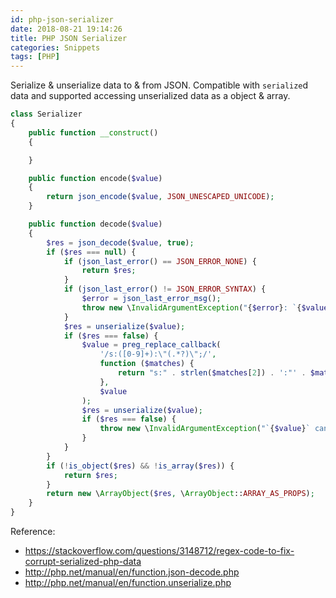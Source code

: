 ```yaml
---
id: php-json-serializer
date: 2018-08-21 19:14:26
title: PHP JSON Serializer
categories: Snippets
tags: [PHP]
---
```


Serialize & unserialize data to & from JSON. Compatible with `serialize`d data and supported accessing unserialized data as a object & array.

```php
class Serializer
{
    public function __construct()
    {

    }

    public function encode($value)
    {
        return json_encode($value, JSON_UNESCAPED_UNICODE);
    }

    public function decode($value)
    {
        $res = json_decode($value, true);
        if ($res === null) {
            if (json_last_error() == JSON_ERROR_NONE) {
                return $res;
            }
            if (json_last_error() != JSON_ERROR_SYNTAX) {
                $error = json_last_error_msg();
                throw new \InvalidArgumentException("{$error}: `{$value}` cannot be decoded!");
            }
            $res = unserialize($value);
            if ($res === false) {
                $value = preg_replace_callback(
                    '/s:([0-9]+):\"(.*?)\";/',
                    function ($matches) {
                        return "s:" . strlen($matches[2]) . ':"' . $matches[2] . '";';
                    },
                    $value
                );
                $res = unserialize($value);
                if ($res === false) {
                    throw new \InvalidArgumentException("`{$value}` cannot be unserialized!");
                }
            }
        }
        if (!is_object($res) && !is_array($res)) {
            return $res;
        }
        return new \ArrayObject($res, \ArrayObject::ARRAY_AS_PROPS);
    }
}
```

Reference:

- <https://stackoverflow.com/questions/3148712/regex-code-to-fix-corrupt-serialized-php-data>
- <http://php.net/manual/en/function.json-decode.php>
- <http://php.net/manual/en/function.unserialize.php>
